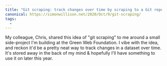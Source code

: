 ```yaml
---
title: "Git scraping: track changes over time by scraping to a Git repository"
canonical: https://simonwillison.net/2020/Oct/9/git-scraping/
tags:
  -
---
```


My colleague, Chris, shared this idea of "git scraping" to me around a small side-project I'm building at the Green Web Foundation. I vibe with the idea, and reckon it'd be a pretty neat way to track changes in a dataset over time. It's stored away in the back of my mind & hopefully I'll have something to use it on later this year.
